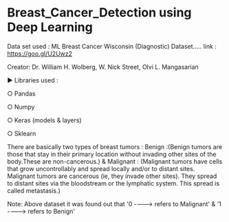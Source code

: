 # Breast_Cancer_Detection using Deep Learning

Data set used : ML Breast Cancer Wisconsin (Diagnostic) Dataset..... link : https://goo.gl/U2Uwz2

Creator: Dr. William H. Wolberg, W. Nick Street, Olvi L. Mangasarian

► Libraries used :

○ Pandas

○ Numpy

○ Keras (models & layers)

○ Sklearn

There are basically two types of breast tumors : Benign :(Benign tumors are those that stay in their primary location without invading other sites of the body.These are non-cancerous.) & Malignant : (Malignant tumors have cells that grow uncontrollably and spread locally and/or to distant sites. Malignant tumors are cancerous (ie, they invade other sites). They spread to distant sites via the bloodstream or the lymphatic system. This spread is called metastasis.)

Note: Above dataset it was found out that '0 ----> refers to Malignant' & '1 ----> refers to Benign'
